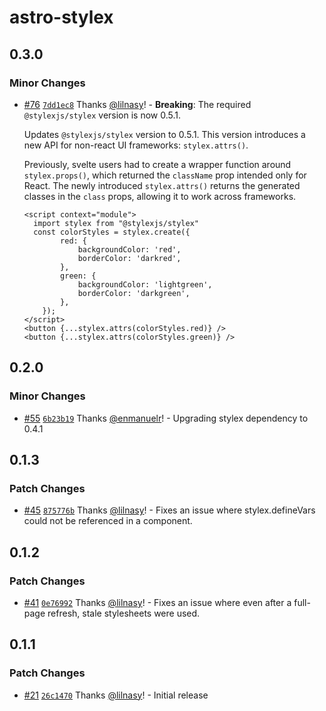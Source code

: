 # astro-stylex

## 0.3.0

### Minor Changes

- [#76](https://github.com/lilnasy/gratelets/pull/76) [`7dd1ec8`](https://github.com/lilnasy/gratelets/commit/7dd1ec8de6bbbf4c307136b5da04b85887a6c1c7) Thanks [@lilnasy](https://github.com/lilnasy)! - **Breaking**: The required `@stylexjs/stylex` version is now 0.5.1.

  Updates `@stylexjs/stylex` version to 0.5.1. This version introduces a new API for non-react UI frameworks: `stylex.attrs()`.

  Previously, svelte users had to create a wrapper function around `stylex.props()`, which returned the `className` prop intended only for React. The newly introduced `stylex.attrs()` returns the generated classes in the `class` props, allowing it to work across frameworks.

  ```svelte
  <script context="module">
    import stylex from "@stylexjs/stylex"
    const colorStyles = stylex.create({
          red: {
              backgroundColor: 'red',
              borderColor: 'darkred',
          },
          green: {
              backgroundColor: 'lightgreen',
              borderColor: 'darkgreen',
          },
      });
  </script>
  <button {...stylex.attrs(colorStyles.red)} />
  <button {...stylex.attrs(colorStyles.green)} />
  ```

## 0.2.0

### Minor Changes

- [#55](https://github.com/lilnasy/gratelets/pull/55) [`6b23b19`](https://github.com/lilnasy/gratelets/commit/6b23b19a7418fb19a0c6d06935debf64fff1126d) Thanks [@enmanuelr](https://github.com/enmanuelr)! - Upgrading stylex dependency to 0.4.1

## 0.1.3

### Patch Changes

- [#45](https://github.com/lilnasy/gratelets/pull/45) [`875776b`](https://github.com/lilnasy/gratelets/commit/875776b320289778885e386fd6ab444835271ac7) Thanks [@lilnasy](https://github.com/lilnasy)! - Fixes an issue where stylex.defineVars could not be referenced in a component.

## 0.1.2

### Patch Changes

- [#41](https://github.com/lilnasy/gratelets/pull/41) [`0e76992`](https://github.com/lilnasy/gratelets/commit/0e7699258a0a94439816f3964abceb9ecb4eacdf) Thanks [@lilnasy](https://github.com/lilnasy)! - Fixes an issue where even after a full-page refresh, stale stylesheets were used.

## 0.1.1

### Patch Changes

- [#21](https://github.com/lilnasy/gratelets/pull/21) [`26c1470`](https://github.com/lilnasy/gratelets/commit/26c1470770a5d8c21fdd52c1503cac576ecc3242) Thanks [@lilnasy](https://github.com/lilnasy)! - Initial release
